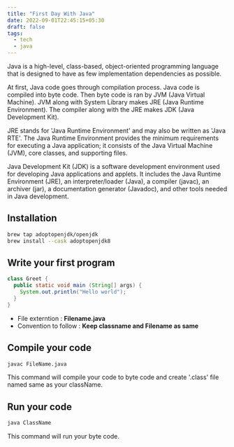 ```yaml
---
title: "First Day With Java"
date: 2022-09-01T22:45:15+05:30
draft: false
tags:
  - tech
  - java
---
```


Java is a high-level, class-based, object-oriented programming language that is designed to have as few implementation dependencies as possible.

At first, Java code goes through compilation process. Java code is compiled into byte code. Then byte code is ran by JVM (Java Virtual Machine). JVM along with System Library makes JRE (Java Runtime Environment). The compiler along with the JRE makes JDK (Java Development Kit).

JRE stands for 'Java Runtime Environment' and may also be written as 'Java RTE'. The Java Runtime Environment provides the minimum requirements for executing a Java application; it consists of the Java Virtual Machine (JVM), core classes, and supporting files.

Java Development Kit (JDK) is a software development environment used for developing Java applications and applets. It includes the Java Runtime Environment (JRE), an interpreter/loader (Java), a compiler (javac), an archiver (jar), a documentation generator (Javadoc), and other tools needed in Java development.

## Installation 

```sh
brew tap adoptopenjdk/openjdk
brew install --cask adoptopenjdk8
```

## Write your first program

```java
class Greet {
  public static void main (String[] args) {
    System.out.println("Hello world");
  }
}
```

  - File externtion : **Filename.java**
  - Convention to follow : **Keep classname and Filename as same**


## Compile your code

```sh
javac FileName.java
```

This command will compile your code to byte code and create '.class' file named same as your className.


## Run your code

```sh
java ClassName
```

This command will run your byte code.
